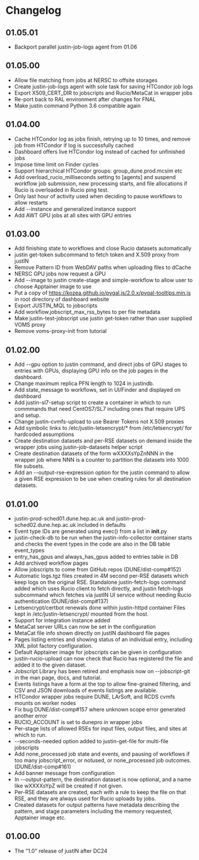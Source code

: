 # Changelog

## 01.05.01
- Backport parallel justin-job-logs agent from 01.06

## 01.05.00
- Allow file matching from jobs at NERSC to offsite storages
- Create justin-job-logs agent with sole task for saving HTCondor job logs
- Export X509_CERT_DIR to jobscripts and Rucio/MetaCat in wrapper jobs
- Re-port back to RAL environment after changes for FNAL
- Make justin command Python 3.6 compatible again 

## 01.04.00
- Cache HTCondor log as jobs finish, retrying up to 10 times, and remove job 
  from HTCondor if log is successfully cached
- Dashboard offers live HTCondor log instead of cached for unfinished jobs
- Impose time limit on Finder cycles
- Support hierarchical HTCondor groups: group_dune.prod.mcsim etc
- Add overload_rucio_milliseconds setting to [agents] and suspend workflow
  job submission, new processing starts, and file allocations if Rucio is
  overloaded in Rucio ping test.
- Only last hour of activity used when deciding to pause workflows to 
  allow restarts 
- Add --instance and generalized instance support
- Add AWT GPU jobs at all sites with GPU entries

## 01.03.00
- Add finishing state to workflows and close Rucio datasets automatically
- justin get-token subcommand to fetch token and X.509 proxy from justIN
- Remove Pattern ID from WebDAV paths when uploading files to dCache
- NERSC GPU jobs now request a GPU
- Add --image to justin create-stage and simple-workflow to allow user to
  choose Apptainer image to use 
- Put a copy of https://kozea.github.io/pygal.js/2.0.x/pygal-tooltips.min.js
  in root directory of dashboard website
- Export JUSTIN_MQL to jobscripts
- Add workflow.jobscript_max_rss_bytes to per file metadata
- Make justin-test-jobscript use justin get-token rather than user supplied
  VOMS proxy
- Remove voms-proxy-init from tutorial

## 01.02.00
- Add --gpu option to justin command, and direct jobs of GPU stages to 
  entries with GPUs, displaying GPU info on the job pages in the dashboard.
- Change maximum replica PFN length to 1024 in justindb.
- Add state_message to workflows, set in UI/Finder and displayed on dashboard
- Add justin-sl7-setup script to create a container in which to run
  commmands that need CentOS7/SL7 including ones that require UPS and setup.
- Change justin-cvmfs-upload to use Bearer Tokens not X.509 proxies
- Add symbolic links to /etc/justin-letsencrypt/* from /etc/letsencrypt/ for
  hardcoded assumptions
- Create destination datasets and per-RSE datasets on demand inside
  the wrapper jobs using justin-job-datasets helper script
- Create destination datasets of the form wXXXXsYpZnNNN in the wrapper job 
  where NNN is a counter to partition the datasets into 1000 file subsets. 
- Add an --output-rse-expression option for the justin command to allow
  a given RSE expression to be use when creating rules for all destination
  datasets.

## 01.01.00
- justin-prod-sched01.dune.hep.ac.uk and justin-prod-sched02.dune.hep.ac.uk
  included in defaults
- Event type IDs are generated using exec() from a list in __init__.py
- justin-check-db to be run when the justin-info-collector container starts
  and checks the event types in the code are also in the DB table event_types
- entry_has_gpus and always_has_gpus added to entries table in DB
- Add archived workflow pages
- Allow jobscripts to come from GitHub repos (DUNE/dist-comp#152)
- Automatic logs.tgz files created in 4M second per-RSE datasets which keep
  logs on the original RSE. Standalone justin-fetch-logs command added which
  uses Rucio client to fetch directly, and justin fetch-logs subcommand
  which fetches via justIN UI service without needing Rucio authentication
  (DUNE/dist-comp#137)
- Letsencrypt/certbot renewals done within justin-httpd container
  Files kept in /etc/justin-letsencrypt/ mounted from the host.
- Support for integration instance added
- MetaCat server URLs can now be set in the configuration
- MetaCat file info shown directly on justIN dashboard file pages
- Pages listing entries and showing status of an individual entry, including
  XML pilot factory configuration.
- Default Apptainer image for jobscripts can be given in configuration
- justin-rucio-upload can now check that Rucio has registered the file and
  added it to the given dataset.
- Jobscript Library has been retired and emphasis now on --jobscript-git
  in the man page, docs, and tutorial.
- Events listings have a form at the top to allow fine-grained filtering,
  and CSV and JSON downloads of events listings are available.
- HTCondor wrapper jobs require DUNE, LArSoft, and RCDS cvmfs mounts on
  worker nodes
- Fix bug DUNE/dist-comp#157 where unknown scope error generated another error
- RUCIO_ACCOUNT is set to dunepro in wrapper jobs 
- Per-stage lists of allowed RSEs for input files, output files, and sites
  at which to run.
- --seconds-needed option added to justin-get-file for multi-file jobscripts
- Add none_processed job state and events, and pausing of workflows if too
  many jobscript_error, or notused, or none_processed job outcomes.
  (DUNE/dist-comp#161)
- Add banner message from configuration
- In --output-pattern, the destination dataset is now optional, and a name
  like wXXXXsYpZ will be created if not given.
- Per-RSE datasets are created, each with a rule to keep the file on that
  RSE, and they are always used for Rucio uploads by jobs.
- Created datasets for output patterns have metadata describing the pattern,
  and stage parameters including the memory requested, Apptainer image etc.

## 01.00.00
- The "1.0" release of justIN after DC24
